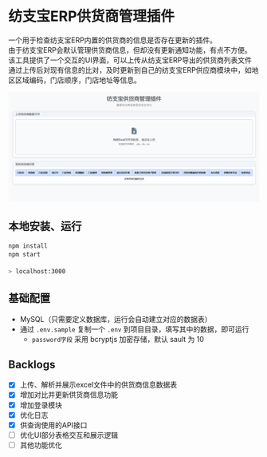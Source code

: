 # 纺支宝ERP供货商管理插件

一个用于检查纺支宝ERP内置的供货商的信息是否存在更新的插件。<br>
由于纺支宝ERP会默认管理供货商信息，但却没有更新通知功能，有点不方便。<br>
该工具提供了一个交互的UI界面，可以上传从纺支宝ERP导出的供货商列表文件<br>
通过上传后对现有信息的比对，及时更新到自己的纺支宝ERP供应商模块中，如地区区域编码，门店顺序，门店地址等信息。<br>

![](screenshot.png)

## 本地安装、运行

```sh
npm install
npm start

> localhost:3000
```

## 基础配置

- MySQL（只需要定义数据库，运行会自动建立对应的数据表）
- 通过 ``` .env.sample ``` 复制一个 ``` .env ``` 到项目目录，填写其中的数据，即可运行
	- ``` password字段 ``` 采用 bcryptjs 加密存储，默认 sault 为 10

## Backlogs

- [x] 上传、解析并展示excel文件中的供货商信息数据表
- [x] 增加对比并更新供货商信息功能
- [x] 增加登录模块
- [x] 优化日志
- [x] 供查询使用的API接口
- [ ] 优化UI部分表格交互和展示逻辑
- [ ] 其他功能优化